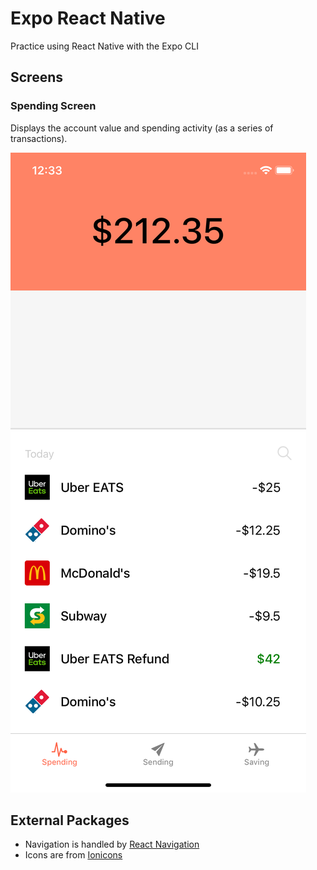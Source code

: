 # Expo React Native

Practice using React Native with the Expo CLI

## Screens

### Spending Screen

Displays the account value and spending activity (as a series of transactions).

<img src="./assets/spending.png" alt="Spending Screen">

## External Packages

- Navigation is handled by [React Navigation](https://reactnavigation.org/en/)
- Icons are from [Ionicons](https://expo.github.io/vector-icons/)
